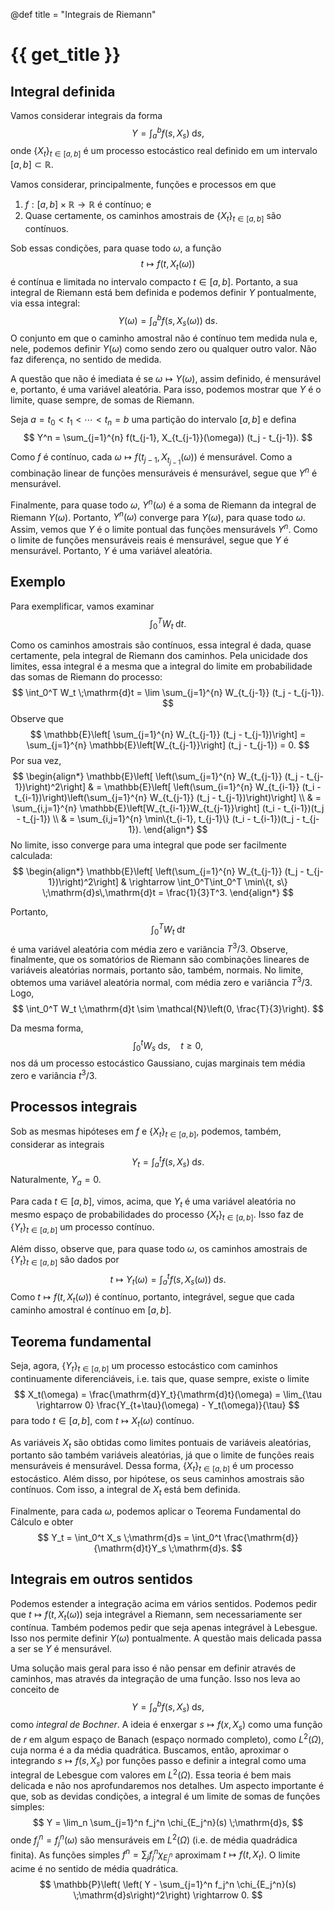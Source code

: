 @def title = "Integrais de Riemann"

# {{ get_title }}

## Integral definida

Vamos considerar integrais da forma
$$
Y = \int_a^b f(s, X_s) \;\mathrm{d}s,
$$
onde $\{X_t\}_{t \in [a, b]}$ é um processo estocástico real definido em um intervalo $[a, b]\subset \mathbb{R}$.

Vamos considerar, principalmente, funções e processos em que

1. $f:[a, b]\times \mathbb{R} \rightarrow \mathbb{R}$ é contínuo; e
2. Quase certamente, os caminhos amostrais de $\{X_t\}_{t\in [a,b]}$ são contínuos.

Sob essas condições, para quase todo $\omega$, a função
$$
t \mapsto f(t, X_t(\omega))
$$
é contínua e limitada no intervalo compacto $t\in [a, b]$. Portanto, a sua integral de Riemann está bem definida e podemos definir $Y$ pontualmente, via essa integral:
$$
Y(\omega) = \int_a^b f(s, X_s(\omega)) \;\mathrm{d}s.
$$
O conjunto em que o caminho amostral não é contínuo tem medida nula e, nele, podemos definir $Y(\omega)$ como sendo zero ou qualquer outro valor. Não faz diferença, no sentido de medida.

A questão que não é imediata é se $\omega \mapsto Y(\omega)$, assim definido, é mensurável e, portanto, é uma variável aleatória. Para isso, podemos mostrar que $Y$ é o limite, quase sempre, de somas de Riemann.

Seja $a = t_0 < t_1 < \cdots < t_n = b$ uma partição do intervalo $[a, b]$ e defina
$$
Y^n = \sum_{j=1}^{n} f(t_{j-1}, X_{t_{j-1}}(\omega)) (t_j - t_{j-1}).
$$

Como $f$ é contínuo, cada $\omega \mapsto f(t_{j-1}, X_{t_{j-1}}(\omega))$ é mensurável. Como a combinação linear de funções mensuráveis é mensurável, segue que $Y^n$ é mensurável. 

Finalmente, para quase todo $\omega$, $Y^n(\omega)$ é a soma de Riemann da integral de Riemann $Y(\omega)$. Portanto, $Y^n(\omega)$ converge para $Y(\omega)$, para quase todo $\omega$. Assim, vemos que $Y$ é o limite pontual das funções mensurávels $Y^n$. Como o limite de funções mensuráveis reais é mensurável, segue que $Y$ é mensurável. Portanto, $Y$ é uma variável aleatória.

## Exemplo

Para exemplificar, vamos examinar
$$
\int_0^T W_t \;\mathrm{d}t.
$$

Como os caminhos amostrais são contínuos, essa integral é dada, quase certamente, pela integral de Riemann dos caminhos. Pela unicidade dos limites, essa integral é a mesma que a integral do limite em probabilidade das somas de Riemann do processo:
$$
\int_0^T W_t \;\mathrm{d}t = \lim \sum_{j=1}^{n} W_{t_{j-1}} (t_j - t_{j-1}).
$$
Observe que
$$
\mathbb{E}\left[ \sum_{j=1}^{n} W_{t_{j-1}} (t_j - t_{j-1})\right] = \sum_{j=1}^{n} \mathbb{E}\left[W_{t_{j-1}}\right] (t_j - t_{j-1}) = 0.
$$
Por sua vez,
$$
\begin{align*}
\mathbb{E}\left[ \left(\sum_{j=1}^{n} W_{t_{j-1}} (t_j - t_{j-1})\right)^2\right] & = \mathbb{E}\left[ \left(\sum_{i=1}^{n} W_{t_{i-1}} (t_i - t_{i-1})\right)\left(\sum_{j=1}^{n} W_{t_{j-1}} (t_j - t_{j-1})\right)\right] \\
& = \sum_{i,j=1}^{n} \mathbb{E}\left[W_{t_{i-1}}W_{t_{j-1}}\right] (t_i - t_{i-1})(t_j - t_{j-1}) \\
& = \sum_{i,j=1}^{n} \min\{t_{i-1}, t_{j-1}\} (t_i - t_{i-1})(t_j - t_{j-1}).
\end{align*}
$$
No limite, isso converge para uma integral que pode ser facilmente calculada:
$$
\begin{align*}
\mathbb{E}\left[ \left(\sum_{j=1}^{n} W_{t_{j-1}} (t_j - t_{j-1})\right)^2\right] & \rightarrow \int_0^T\int_0^T \min\{t, s\} \;\mathrm{d}s\,\mathrm{d}t = \frac{1}{3}T^3.
\end{align*}
$$

Portanto,
$$
\int_0^T W_t \;\mathrm{d}t
$$
é uma variável aleatória com média zero e variância $T^3/3$. Observe, finalmente, que os somatórios de Riemann são combinações lineares de variáveis aleatórias normais, portanto são, também, normais. No limite, obtemos uma variável aleatória normal, com média zero e variância $T^3/3$. Logo,
$$
\int_0^T W_t \;\mathrm{d}t \sim \mathcal{N}\left(0, \frac{T}{3}\right).
$$

Da mesma forma,
$$
\int_0^t W_s \;\mathrm{d}s, \quad t \geq 0,
$$
nos dá um processo estocástico Gaussiano, cujas marginais tem média zero e variância $t^3/3$.

## Processos integrais

Sob as mesmas hipóteses em $f$ e $\{X_t\}_{t\in [a, b]}$, podemos, também, considerar as integrais
$$
Y_t = \int_a^t f(s, X_s) \;\mathrm{d}s.
$$
Naturalmente, $Y_a = 0$.

Para cada $t \in [a, b]$, vimos, acima, que $Y_t$ é uma variável aleatória no mesmo espaço de probabilidades do processo $\{X_t\}_{t\in [a, b]}$. Isso faz de $\{Y_t\}_{t\in [a, b]}$ um processo contínuo.

Além disso, observe que, para quase todo $\omega$, os caminhos amostrais de $\{Y_t\}_{t\in [a, b]}$ são dados por
$$
t \mapsto Y_t(\omega) = \int_a^t f(s, X_s(\omega)) \;\mathrm{d}s.
$$
Como $t \mapsto f(t, X_t(\omega))$ é contínuo, portanto, integrável, segue que cada caminho amostral é contínuo em $[a, b]$.

## Teorema fundamental

Seja, agora, $\{Y_t\}_{t\in [a,b]}$ um processo estocástico com caminhos continuamente diferenciáveis, i.e. tais que, quase sempre, existe o limite
$$
X_t(\omega) = \frac{\mathrm{d}Y_t}{\mathrm{d}t}(\omega) = \lim_{\tau \rightarrow 0} \frac{Y_{t+\tau}(\omega) - Y_t(\omega)}{\tau}
$$
para todo $t\in [a, b]$, com $t \mapsto X_t(\omega)$ contínuo.

As variáveis $X_t$ são obtidas como limites pontuais de variáveis aleatórias, portanto são também variáveis aleatórias, já que o limite de funções reais mensuráveis é mensurável. Dessa forma, $\{X_t\}_{t\in [a, b]}$ é um processo estocástico. Além disso, por hipótese, os seus caminhos amostrais são contínuos. Com isso, a integral de $X_t$ está bem definida.

Finalmente, para cada $\omega$, podemos aplicar o Teorema Fundamental do Cálculo e obter
$$
Y_t = \int_0^t X_s \;\mathrm{d}s = \int_0^t  \frac{\mathrm{d}}{\mathrm{d}t}Y_s \;\mathrm{d}s.
$$

## Integrais em outros sentidos

Podemos estender a integração acima em vários sentidos. Podemos pedir que $t \mapsto f(t, X_t(\omega))$ seja integrável a Riemann, sem necessariamente ser contínua. Também podemos pedir que seja apenas integrável à Lebesgue. Isso nos permite definir $Y(\omega)$ pontualmente. A questão mais delicada passa a ser se $Y$ é mensurável.

Uma solução mais geral para isso é não pensar em definir através de caminhos, mas através da integração de uma função. Isso nos leva ao conceito de 
$$
Y = \int_a^b f(s, X_s) \;\mathrm{d}s,
$$
como *integral de Bochner*. A ideia é enxergar $s \mapsto f(x, X_s)$ como uma função de $r$ em algum espaço de Banach (espaço normado completo), como $L^2(\Omega)$, cuja norma é a da média quadrática. Buscamos, então, aproximar o integrando $s \mapsto f(s, X_s)$ por funções passo e definir a integral como uma integral de Lebesgue com valores em $L^2(\Omega)$. Essa teoria é bem mais delicada e não nos aprofundaremos nos detalhes. Um aspecto importante é que, sob as devidas condições, a integral é um limite de somas de funções simples:
$$
Y = \lim_n \sum_{j=1}^n f_j^n \chi_{E_j^n}(s) \;\mathrm{d}s,
$$
onde $f_j^n = f_j^n(\omega)$ são mensuráveis em $L^2(\Omega)$ (i.e. de média quadrádica finita). As funções simples $f^n = \sum_j f_j^n \chi_{E_j^n}$ aproximam $t \mapsto f(t, X_t)$. O limite acime é no sentido de média quadrática.
$$
\mathbb{P}\left( \left( Y - \sum_{j=1}^n f_j^n \chi_{E_j^n}(s) \;\mathrm{d}s\right)^2\right) \rightarrow 0.
$$
